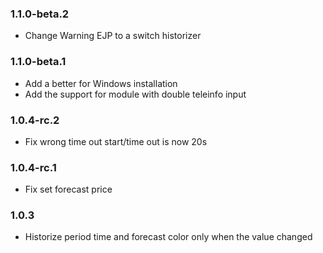 ### 1.1.0-beta.2
* Change Warning EJP to a switch historizer

### 1.1.0-beta.1
* Add a better for Windows installation
* Add the support for module with double teleinfo input

### 1.0.4-rc.2
* Fix wrong time out start/time out is now 20s

### 1.0.4-rc.1
* Fix set forecast price

### 1.0.3
* Historize period time and forecast color only when the value changed